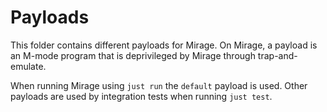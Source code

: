 # Payloads

This folder contains different payloads for Mirage.
On Mirage, a payload is an M-mode program that is deprivileged by Mirage through trap-and-emulate.

When running Mirage using `just run` the `default` payload is used.
Other payloads are used by integration tests when running `just test`.

